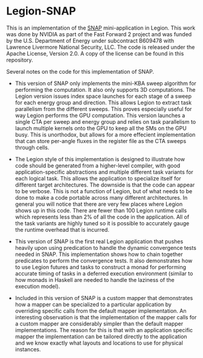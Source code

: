 # Legion-SNAP

This is an implementation of the [SNAP](https://github.com/losalamos/SNAP)
mini-application in Legion. This work was done by NVIDIA as part of the
Fast Forward 2 project and was funded by the U.S. Department of Energy
under subcontract B609478 with Lawrence Livermore National Security, LLC.
The code is released under the Apache License, Version 2.0. A copy of the
license can be found in this repository.

Several notes on the code for this implementation of SNAP. 

* This version of SNAP only implements the mini-KBA sweep algorithm
  for performing the computation. It also only supports 3D computations.
  The Legion version issues index space launches for each stage of a
  sweep for each energy group and direction. This allows Legion to 
  extract task parallelism from the different sweeps. This proves
  especially useful for way Legion performs the GPU computation. 
  This version launches a single CTA per sweep and energy group and
  relies on task parallelism to launch multiple kernels onto the GPU
  to keep all the SMs on the GPU busy. This is unorthodox, but allows
  for a more effecient implementation that can store per-angle fluxes
  in the register file as the CTA sweeps through cells.

* The Legion style of this implementation is designed to illustrate
  how code should be generated from a higher-level compiler, with
  good application-specific abstractions and multiple different task
  variants for each logical task. This allows the application to
  specialize itself for different target architectures. The downside
  is that the code can appear to be verbose. This is not a function
  of Legion, but of what needs to be done to make a code portable
  across many different architectures. In general you will notice
  that there are very few places where Legion shows up in this code.
  There are fewer than 100 Legion runtime calls which represents 
  less than 2% of all the code in the application. All of the task
  variants are highly tuned so it is possible to accurately gauge
  the runtime overhead that is incurred.

* This version of SNAP is the first real Legion application that
  pushes heavily upon using predication to handle the dynamic
  convergence tests needed in SNAP. This implementation shows 
  how to chain together predicates to perform the convergence
  tests. It also demonstrates how to use Legion futures and 
  tasks to construct a monad for performing accurate timing of
  tasks in a deferred execution environment (similar to how
  monads in Haskell are needed to handle the laziness of the
  execution model).

* Included in this version of SNAP is a custom mapper that 
  demonstrates how a mapper can be specialized to a particular
  application by overriding specific calls from the default
  mapper implementation. An interesting observation is that
  the implementation of the mapper calls for a custom mapper
  are considerably simpler than the default mapper 
  implementations. The reason for this is that with an 
  application specific mapper the implementation can be 
  tailored directly to the application and we know exactly
  what layouts and locations to use for physical instances.

